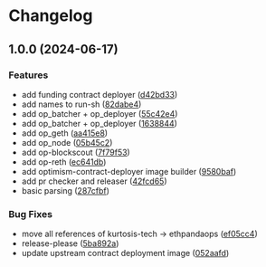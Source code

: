 # Changelog

## 1.0.0 (2024-06-17)


### Features

* add funding contract deployer ([d42bd33](https://github.com/ethpandaops/optimism-package/commit/d42bd3397762118f2e9fd6fab094198493e9cac6))
* add names to run-sh ([82dabe4](https://github.com/ethpandaops/optimism-package/commit/82dabe4c40254dab6e50d4fa1365c4822f822fa9))
* add op_batcher + op_deployer ([55c42e4](https://github.com/ethpandaops/optimism-package/commit/55c42e4fb28faf32c51f2e7e3d197d20f0d28e12))
* add op_batcher + op_deployer ([1638844](https://github.com/ethpandaops/optimism-package/commit/163884494717591dda0a302fafcb690fc6a2051d))
* add op_geth ([aa415e8](https://github.com/ethpandaops/optimism-package/commit/aa415e850c482177d2e96d5f15718a7dd17227bc))
* add op_node ([05b45c2](https://github.com/ethpandaops/optimism-package/commit/05b45c2000e70199ee049dfde97ba7f82459cce5))
* add op-blockscout ([7f79f53](https://github.com/ethpandaops/optimism-package/commit/7f79f53c152135ec357fdb04cad49f754b2b313c))
* add op-reth ([ec641db](https://github.com/ethpandaops/optimism-package/commit/ec641dbc454f9c4f7ae6e7f7906730bbcc02e46f))
* add optimism-contract-deployer image builder ([9580baf](https://github.com/ethpandaops/optimism-package/commit/9580baf415b5394a4b5e76cbe89b97213c4f2fcb))
* add pr checker and releaser ([42fcd65](https://github.com/ethpandaops/optimism-package/commit/42fcd659657071c8bdb43c4ba0123a39de6c468a))
* basic parsing ([287cfbf](https://github.com/ethpandaops/optimism-package/commit/287cfbfb055d404cf88dca2d921616a77c0f4bd5))


### Bug Fixes

* move all references of kurtosis-tech -&gt; ethpandaops ([ef05cc4](https://github.com/ethpandaops/optimism-package/commit/ef05cc4aa2283a0b3f18a2b72b573da6852ff353))
* release-please ([5ba892a](https://github.com/ethpandaops/optimism-package/commit/5ba892a9b2440bd2b0f7a1fdf230f79e1ceea9f7))
* update upstream contract deployment image ([052aafd](https://github.com/ethpandaops/optimism-package/commit/052aafd10f5d44ecf4e60e13a280554a1363fe2d))
